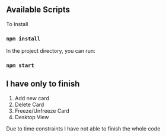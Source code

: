 ## Available Scripts

To Install
### `npm install`

In the project directory, you can run:

### `npm start`

## I have only to finish
1. Add new card
2. Delete Card
3. Freeze/Unfreeze Card
4. Desktop View

Due to time constraints I have not able to finish the whole code
